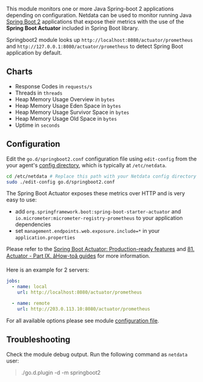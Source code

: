 

This module monitors one or more Java Spring-boot 2 applications depending on configuration.
Netdata can be used to monitor running Java [Spring Boot 2](https://spring.io/) applications that expose their metrics with the use of the **Spring Boot Actuator** included in Spring Boot library.

Springboot2 module looks up `http://localhost:8080/actuator/prometheus` and `http://127.0.0.1:8080/actuator/prometheus` to detect Spring Boot application by default.

## Charts

-   Response Codes in `requests/s`
-   Threads in `threads`
-   Heap Memory Usage Overview in `bytes`
-   Heap Memory Usage Eden Space in `bytes`
-   Heap Memory Usage Survivor Space in `bytes`
-   Heap Memory Usage Old Space in `bytes`
-   Uptime in `seconds`

## Configuration

Edit the `go.d/springboot2.conf` configuration file using `edit-config` from the your agent's [config
directory](/docs/agent/step-by-step/step-04#find-your-netdataconf-file), which is typically at `/etc/netdata`.

```bash
cd /etc/netdata # Replace this path with your Netdata config directory
sudo ./edit-config go.d/springboot2.conf
```

The Spring Boot Actuator exposes these metrics over HTTP and is very easy to use:

-   add `org.springframework.boot:spring-boot-starter-actuator` and `io.micrometer:micrometer-registry-prometheus` to your application dependencies
-   set `management.endpoints.web.exposure.include=*` in your `application.properties`

Please refer to the [Spring Boot Actuator: Production-ready features](https://docs.spring.io/spring-boot/current/reference/html/production-ready.html) 
and [81. Actuator - Part IX. âHow-toâ guides](https://docs.spring.io/spring-boot/current/reference/html/howto-actuator.html) for more information.

Here is an example for 2 servers:

```yaml
jobs:
  - name: local
    url: http://localhost:8080/actuator/prometheus

  - name: remote
    url: http://203.0.113.10:8080/actuator/prometheus
```

For all available options please see module [configuration file](https://github.com/netdata/go.d.plugin/blob/master/config/go.d/springboot2.conf).

## Troubleshooting

Check the module debug output. Run the following command as `netdata` user:

> ./go.d.plugin -d -m springboot2
